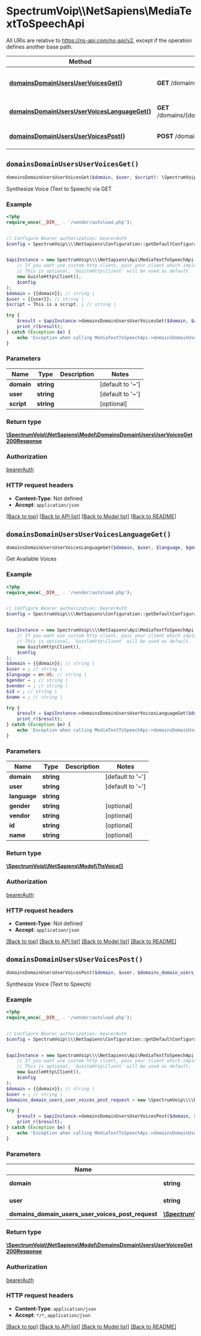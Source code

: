 # SpectrumVoip\\\\NetSapiens\MediaTextToSpeechApi

All URIs are relative to https://ns-api.com/ns-api/v2, except if the operation defines another base path.

| Method | HTTP request | Description |
| ------------- | ------------- | ------------- |
| [**domainsDomainUsersUserVoicesGet()**](MediaTextToSpeechApi.md#domainsDomainUsersUserVoicesGet) | **GET** /domains/{domain}/users/{user}/voices | Synthesize Voice (Text to Speech)  via GET |
| [**domainsDomainUsersUserVoicesLanguageGet()**](MediaTextToSpeechApi.md#domainsDomainUsersUserVoicesLanguageGet) | **GET** /domains/{domain}/users/{user}/voices/{language} | Get Available Voices |
| [**domainsDomainUsersUserVoicesPost()**](MediaTextToSpeechApi.md#domainsDomainUsersUserVoicesPost) | **POST** /domains/{domain}/users/{user}/voices | Synthesize Voice (Text to Speech) |


## `domainsDomainUsersUserVoicesGet()`

```php
domainsDomainUsersUserVoicesGet($domain, $user, $script): \SpectrumVoip\\\\NetSapiens\Model\DomainsDomainUsersUserVoicesGet200Response
```

Synthesize Voice (Text to Speech)  via GET



### Example

```php
<?php
require_once(__DIR__ . '/vendor/autoload.php');


// Configure Bearer authorization: bearerAuth
$config = SpectrumVoip\\\\NetSapiens\Configuration::getDefaultConfiguration()->setAccessToken('YOUR_ACCESS_TOKEN');


$apiInstance = new SpectrumVoip\\\\NetSapiens\Api\MediaTextToSpeechApi(
    // If you want use custom http client, pass your client which implements `GuzzleHttp\ClientInterface`.
    // This is optional, `GuzzleHttp\Client` will be used as default.
    new GuzzleHttp\Client(),
    $config
);
$domain = {{domain}}; // string | 
$user = {{user}}; // string | 
$script = This is a script. ; // string | 

try {
    $result = $apiInstance->domainsDomainUsersUserVoicesGet($domain, $user, $script);
    print_r($result);
} catch (Exception $e) {
    echo 'Exception when calling MediaTextToSpeechApi->domainsDomainUsersUserVoicesGet: ', $e->getMessage(), PHP_EOL;
}
```

### Parameters

| Name | Type | Description  | Notes |
| ------------- | ------------- | ------------- | ------------- |
| **domain** | **string**|  | [default to &#39;~&#39;] |
| **user** | **string**|  | [default to &#39;~&#39;] |
| **script** | **string**|  | [optional] |

### Return type

[**\SpectrumVoip\\\\NetSapiens\Model\DomainsDomainUsersUserVoicesGet200Response**](../Model/DomainsDomainUsersUserVoicesGet200Response.md)

### Authorization

[bearerAuth](../../README.md#bearerAuth)

### HTTP request headers

- **Content-Type**: Not defined
- **Accept**: `application/json`

[[Back to top]](#) [[Back to API list]](../../README.md#endpoints)
[[Back to Model list]](../../README.md#models)
[[Back to README]](../../README.md)

## `domainsDomainUsersUserVoicesLanguageGet()`

```php
domainsDomainUsersUserVoicesLanguageGet($domain, $user, $language, $gender, $vendor, $id, $name): \SpectrumVoip\\\\NetSapiens\Model\TtsVoice[]
```

Get Available Voices



### Example

```php
<?php
require_once(__DIR__ . '/vendor/autoload.php');


// Configure Bearer authorization: bearerAuth
$config = SpectrumVoip\\\\NetSapiens\Configuration::getDefaultConfiguration()->setAccessToken('YOUR_ACCESS_TOKEN');


$apiInstance = new SpectrumVoip\\\\NetSapiens\Api\MediaTextToSpeechApi(
    // If you want use custom http client, pass your client which implements `GuzzleHttp\ClientInterface`.
    // This is optional, `GuzzleHttp\Client` will be used as default.
    new GuzzleHttp\Client(),
    $config
);
$domain = {{domain}}; // string | 
$user = ; // string | 
$language = en-US; // string | 
$gender = ; // string | 
$vendor = ; // string | 
$id = ; // string | 
$name = ; // string | 

try {
    $result = $apiInstance->domainsDomainUsersUserVoicesLanguageGet($domain, $user, $language, $gender, $vendor, $id, $name);
    print_r($result);
} catch (Exception $e) {
    echo 'Exception when calling MediaTextToSpeechApi->domainsDomainUsersUserVoicesLanguageGet: ', $e->getMessage(), PHP_EOL;
}
```

### Parameters

| Name | Type | Description  | Notes |
| ------------- | ------------- | ------------- | ------------- |
| **domain** | **string**|  | [default to &#39;~&#39;] |
| **user** | **string**|  | [default to &#39;~&#39;] |
| **language** | **string**|  | |
| **gender** | **string**|  | [optional] |
| **vendor** | **string**|  | [optional] |
| **id** | **string**|  | [optional] |
| **name** | **string**|  | [optional] |

### Return type

[**\SpectrumVoip\\\\NetSapiens\Model\TtsVoice[]**](../Model/TtsVoice.md)

### Authorization

[bearerAuth](../../README.md#bearerAuth)

### HTTP request headers

- **Content-Type**: Not defined
- **Accept**: `application/json`

[[Back to top]](#) [[Back to API list]](../../README.md#endpoints)
[[Back to Model list]](../../README.md#models)
[[Back to README]](../../README.md)

## `domainsDomainUsersUserVoicesPost()`

```php
domainsDomainUsersUserVoicesPost($domain, $user, $domains_domain_users_user_voices_post_request): \SpectrumVoip\\\\NetSapiens\Model\DomainsDomainUsersUserVoicesGet200Response
```

Synthesize Voice (Text to Speech)



### Example

```php
<?php
require_once(__DIR__ . '/vendor/autoload.php');


// Configure Bearer authorization: bearerAuth
$config = SpectrumVoip\\\\NetSapiens\Configuration::getDefaultConfiguration()->setAccessToken('YOUR_ACCESS_TOKEN');


$apiInstance = new SpectrumVoip\\\\NetSapiens\Api\MediaTextToSpeechApi(
    // If you want use custom http client, pass your client which implements `GuzzleHttp\ClientInterface`.
    // This is optional, `GuzzleHttp\Client` will be used as default.
    new GuzzleHttp\Client(),
    $config
);
$domain = {{domain}}; // string | 
$user = ; // string | 
$domains_domain_users_user_voices_post_request = new \SpectrumVoip\\\\NetSapiens\Model\DomainsDomainUsersUserVoicesPostRequest(); // \SpectrumVoip\\\\NetSapiens\Model\DomainsDomainUsersUserVoicesPostRequest

try {
    $result = $apiInstance->domainsDomainUsersUserVoicesPost($domain, $user, $domains_domain_users_user_voices_post_request);
    print_r($result);
} catch (Exception $e) {
    echo 'Exception when calling MediaTextToSpeechApi->domainsDomainUsersUserVoicesPost: ', $e->getMessage(), PHP_EOL;
}
```

### Parameters

| Name | Type | Description  | Notes |
| ------------- | ------------- | ------------- | ------------- |
| **domain** | **string**|  | [default to &#39;~&#39;] |
| **user** | **string**|  | [default to &#39;~&#39;] |
| **domains_domain_users_user_voices_post_request** | [**\SpectrumVoip\\\\NetSapiens\Model\DomainsDomainUsersUserVoicesPostRequest**](../Model/DomainsDomainUsersUserVoicesPostRequest.md)|  | [optional] |

### Return type

[**\SpectrumVoip\\\\NetSapiens\Model\DomainsDomainUsersUserVoicesGet200Response**](../Model/DomainsDomainUsersUserVoicesGet200Response.md)

### Authorization

[bearerAuth](../../README.md#bearerAuth)

### HTTP request headers

- **Content-Type**: `application/json`
- **Accept**: `*/*`, `application/json`

[[Back to top]](#) [[Back to API list]](../../README.md#endpoints)
[[Back to Model list]](../../README.md#models)
[[Back to README]](../../README.md)
